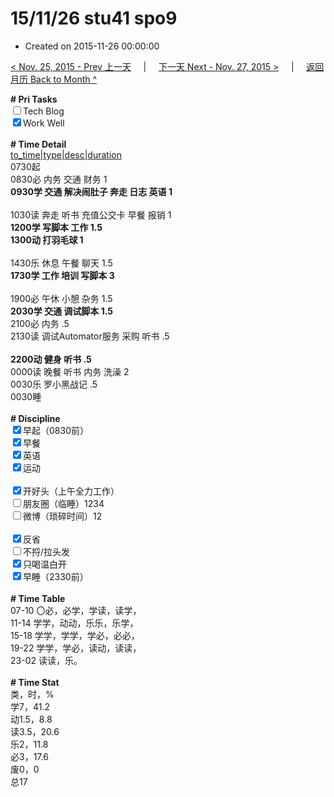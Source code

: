 # 15/11/26 stu41 spo9

- Created on 2015-11-26 00:00:00

[< Nov. 25, 2015 - Prev 上一天](/_archived/lifelogs/2015/11/d25.md) &nbsp; &nbsp; | &nbsp; &nbsp; [下一天 Next - Nov. 27, 2015 >](/_archived/lifelogs/2015/11/d27.md) &nbsp; &nbsp; |  &nbsp; &nbsp; [返回月历 Back to Month ^](/_archived/lifelogs/2015/11/index.md)
<br/><div><b># Pri Tasks</b></div><div><input type="checkbox"/>Tech Blog</div><div><input checked="true" type="checkbox"/>Work Well</div><div><br/></div><div><b># Time Detail</b></div><div><u>to_time|type|desc|duration</u></div><div>0730起</div><div>0830必 内务 交通 财务 1</div><div><b>0930学 交通 解决闹肚子 奔走 日志 英语 1</b></div><div><br/></div><div>1030读 奔走 听书 充值公交卡 早餐 报销 1</div><div><b>1200学 写脚本 工作 1.5</b></div><div><b>1300动 打羽毛球 1</b></div><div><br/></div><div>1430乐 休息 午餐 聊天 1.5</div><div><b>1730学 工作 培训 写脚本 3</b></div><div><br/></div><div>1900必 午休 小憩 杂务 1.5</div><div><b>2030学 交通 调试脚本 1.5</b></div><div>2100必 内务 .5</div><div>2130读 调试Automator服务 采购 听书 .5</div><div><br/></div><div><b>2200动 健身 听书 .5</b></div><div>0000读 晚餐 听书 内务 洗澡 2</div><div>0030乐 罗小黑战记 .5</div><div>0030睡</div><div><br/></div><div><b># Discipline</b></div><div><input checked="true" type="checkbox"/>早起（0830前）</div><div><input checked="true" type="checkbox"/>早餐</div><div><input checked="true" type="checkbox"/>英语</div><div><input checked="true" type="checkbox"/>运动</div><div><br/></div><div><input checked="true" type="checkbox"/>开好头（上午全力工作）</div><div><input type="checkbox"/>朋友圈（临睡）1234</div><div><input type="checkbox"/>微博（琐碎时间）12</div><div><br/></div><div><input checked="true" type="checkbox"/>反省</div><div><input type="checkbox"/>不捋/拉头发</div><div><input checked="true" type="checkbox"/>只喝温白开</div><div><input checked="true" type="checkbox"/>早睡（2330前）</div><div><br/></div><div><b># Time Table</b></div><div>07-10 〇必，必学，学读，读学，</div><div>11-14 学学，动动，乐乐，乐学，</div><div>15-18 学学，学学，学必，必必，</div><div>19-22 学学，学必，读动，读读，</div><div>23-02 读读，乐。</div><div><br/></div><div><b># Time Stat</b></div><div>类，时，%</div><div>学7，41.2</div><div>动1.5，8.8</div><div>读3.5，20.6</div><div>乐2，11.8</div><div>必3，17.6</div><div>废0，0</div><div>总17</div>
